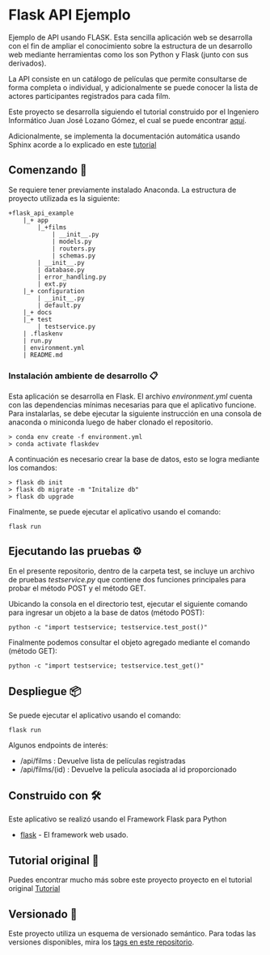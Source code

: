 # Flask API Ejemplo
Ejemplo de API usando FLASK. Esta sencilla aplicación web se desarrolla con el fin de ampliar el conocimiento sobre la estructura de un desarrollo web mediante herramientas como los son Python y Flask (junto con sus derivados).

La API consiste en un catálogo de películas que permite consultarse de forma completa o individual, y adicionalmente se puede conocer la lista de actores participantes registrados para cada film.

Este proyecto se desarrolla siguiendo el tutorial construido por el Ingeniero Informático Juan José Lozano Gómez, el cual se puede encontrar [aquí](https://j2logo.com/flask/tutorial-como-crear-api-rest-python-con-flask/).

Adicionalmente, se implementa la documentación automática usando Sphinx acorde a lo explicado en este [tutorial](https://www.cosmoscalibur.com/blog/crear-documentacion-de-un-proyecto-python-con-sphinx/)

## Comenzando 🚀

Se requiere tener previamente instalado Anaconda. La estructura de proyecto utilizada es la siguiente:
```
+flask_api_example
    |_+ app
        |_+films
            | __init__.py
            | models.py
            | routers.py
            | schemas.py
        | __init__.py
        | database.py
        | error_handling.py
        | ext.py
    |_+ configuration
        | __init__.py
        | default.py
    |_+ docs
    |_+ test
        | testservice.py
    | .flaskenv
    | run.py
    | environment.yml
    | README.md
```


### Instalación ambiente de desarrollo 📋

Esta aplicación se desarrolla en Flask. El archivo *environment.yml* cuenta con las dependencias mínimas necesarias para que el aplicativo funcione. Para instalarlas, se debe ejecutar la siguiente instrucción en una consola de anaconda o miniconda luego de haber clonado el repositorio.

```
> conda env create -f environment.yml
> conda activate flaskdev
```
A continuación es necesario crear la base de datos, esto se logra mediante los comandos:

```
> flask db init
> flask db migrate -m "Initalize db"
> flask db upgrade
```

Finalmente, se puede ejecutar el aplicativo usando el comando:

```
flask run
```

## Ejecutando las pruebas ⚙️

En el presente repositorio, dentro de la carpeta test, se incluye un archivo de pruebas *testservice.py* que contiene dos funciones principales para probar el método POST y el método GET.

Ubicando la consola en el directorio test, ejecutar el siguiente comando para ingresar un objeto a la base de datos (método POST):

```
python -c "import testservice; testservice.test_post()"
```

Finalmente podemos consultar el objeto agregado mediante el comando (método GET):

```
python -c "import testservice; testservice.test_get()"
```

## Despliegue 📦

Se puede ejecutar el aplicativo usando el comando:

```
flask run
```

Algunos endpoints de interés:

- /api/films : Devuelve lista de películas registradas
- /api/films/(id) : Devuelve la película asociada al id proporcionado

## Construido con 🛠️

Este aplicativo se realizó usando el Framework Flask para Python

* [flask](https://flask.palletsprojects.com/en/2.1.x/) - El framework web usado.



## Tutorial original 📖

Puedes encontrar mucho más sobre este proyecto proyecto en el tutorial original [Tutorial](https://j2logo.com/flask/tutorial-como-crear-api-rest-python-con-flask/)

## Versionado 📌

Este proyecto utiliza un esquema de versionado semántico. Para todas las versiones disponibles, mira los [tags en este repositorio](https://github.com/MateoVelasquez/flask_api_example/tags).
